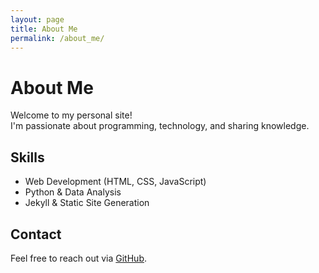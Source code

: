 ```yaml
---
layout: page
title: About Me
permalink: /about_me/
---
```


# About Me

Welcome to my personal site!  
I'm passionate about programming, technology, and sharing knowledge.

## Skills

- Web Development (HTML, CSS, JavaScript)
- Python & Data Analysis
- Jekyll & Static Site Generation

## Contact

Feel free to reach out via [GitHub](https://github.com/trentbrivers).

